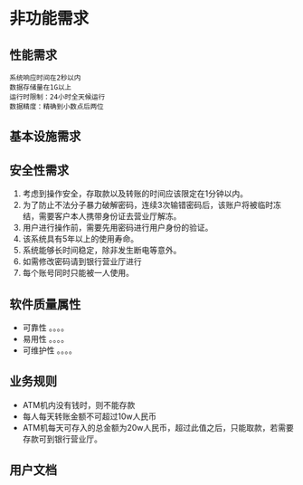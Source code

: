 # 非功能需求

## 性能需求
    系统响应时间在2秒以内
    数据存储量在1G以上
    运行时限制：24小时全天候运行
    数据精度：精确到小数点后两位

## 基本设施需求

## 安全性需求

1. 考虑到操作安全，存取款以及转账的时间应该限定在1分钟以内。
2. 为了防止不法分子暴力破解密码，连续3次输错密码后，该账户将被临时冻结，需要客户本人携带身份证去营业厅解冻。
3. 用户进行操作前，需要先用密码进行用户身份的验证。
4. 该系统具有5年以上的使用寿命。
5. 系统能够长时间稳定，除非发生断电等意外。
6. 如需修改密码请到银行营业厅进行
7. 每个账号同时只能被一人使用。
## 软件质量属性

- 可靠性
     。。。。
- 易用性
     。。。。
- 可维护性
     。。。。

## 业务规则

- ATM机内没有钱时，则不能存款
- 每人每天转账金额不可超过10w人民币
- ATM机每天可存入的总金额为20w人民币，超过此值之后，只能取款，若需要存款可到银行营业厅。

## 用户文档